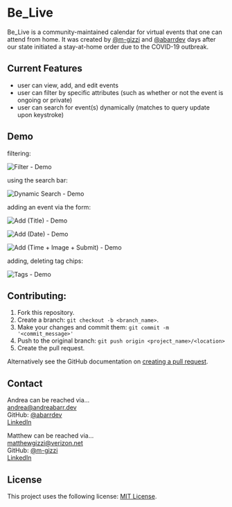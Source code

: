 # Be_Live

Be_Live is a community-maintained calendar for virtual events that one can attend from home. It was created by [@m-gizzi](https://github.com/m-gizzi) and [@abarrdev](https://github.com/abarrdev) days after our state initiated a stay-at-home order due to the COVID-19 outbreak.


## Current Features

* user can view, add, and edit events
* user can filter by specific attributes (such as whether or not the event is ongoing or private)
* user can search for event(s) dynamically (matches to query update upon keystroke)


## Demo

filtering:

![Filter - Demo](https://user-images.githubusercontent.com/51717861/82923895-30e18c80-9f41-11ea-8f4c-3018314356a6.gif)

using the search bar:

![Dynamic Search - Demo](https://user-images.githubusercontent.com/51717861/82924013-5e2e3a80-9f41-11ea-8df3-af0a8f25e7e2.gif)

adding an event via the form:

![Add (Title) - Demo](https://user-images.githubusercontent.com/51717861/82924020-60909480-9f41-11ea-8118-0828b51a7a9f.gif)

![Add (Date) - Demo](https://user-images.githubusercontent.com/51717861/82924153-8f0e6f80-9f41-11ea-949c-3d8b45144d1d.gif)

![Add (Time + Image + Submit) - Demo](https://user-images.githubusercontent.com/51717861/82924361-d72d9200-9f41-11ea-9c78-7729000caa0f.gif)

adding, deleting tag chips:

![Tags - Demo](https://user-images.githubusercontent.com/51717861/82924894-9a15cf80-9f42-11ea-838a-e3e90a9056d6.gif)


## Contributing:

1. Fork this repository.
2. Create a branch: `git checkout -b <branch_name>`.
3. Make your changes and commit them: `git commit -m '<commit_message>'`
4. Push to the original branch: `git push origin <project_name>/<location>`
5. Create the pull request.

Alternatively see the GitHub documentation on [creating a pull request](https://help.github.com/en/github/collaborating-with-issues-and-pull-requests/creating-a-pull-request).


## Contact

Andrea can be reached via...  
<andrea@andreabarr.dev>  
GitHub: [@abarrdev](https://github.com/abarrdev)  
[LinkedIn](https://www.linkedin.com/in/abarrdev/)  

Matthew can be reached via...  
<matthewgizzi@verizon.net>  
GitHub: [@m-gizzi](https://github.com/abarrdev)  
[LinkedIn](https://www.linkedin.com/in/matthew-gizzi-7b48552b/)  


## License

This project uses the following license: [MIT License](</LICENSE.txt>).


